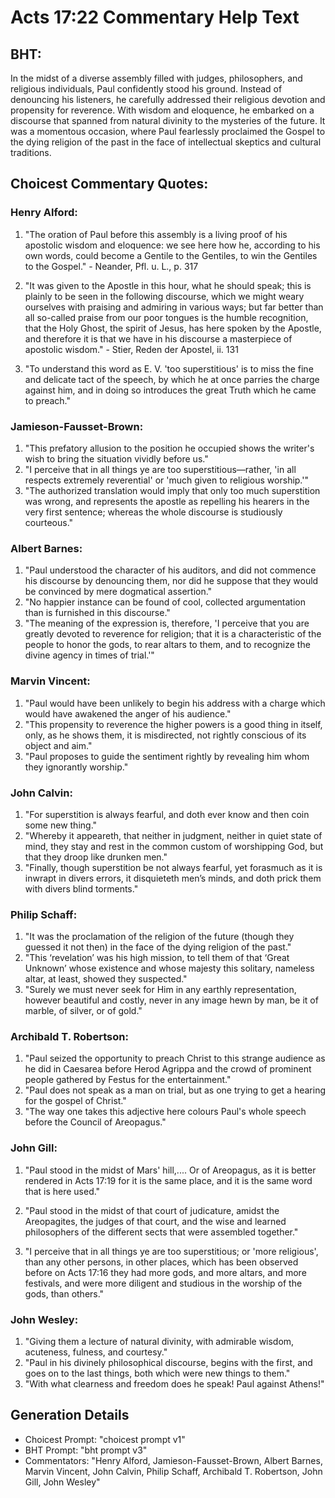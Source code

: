 # Acts 17:22 Commentary Help Text

## BHT:
In the midst of a diverse assembly filled with judges, philosophers, and religious individuals, Paul confidently stood his ground. Instead of denouncing his listeners, he carefully addressed their religious devotion and propensity for reverence. With wisdom and eloquence, he embarked on a discourse that spanned from natural divinity to the mysteries of the future. It was a momentous occasion, where Paul fearlessly proclaimed the Gospel to the dying religion of the past in the face of intellectual skeptics and cultural traditions.

## Choicest Commentary Quotes:
### Henry Alford:
1. "The oration of Paul before this assembly is a living proof of his apostolic wisdom and eloquence: we see here how he, according to his own words, could become a Gentile to the Gentiles, to win the Gentiles to the Gospel." - Neander, Pfl. u. L., p. 317

2. "It was given to the Apostle in this hour, what he should speak; this is plainly to be seen in the following discourse, which we might weary ourselves with praising and admiring in various ways; but far better than all so-called praise from our poor tongues is the humble recognition, that the Holy Ghost, the spirit of Jesus, has here spoken by the Apostle, and therefore it is that we have in his discourse a masterpiece of apostolic wisdom." - Stier, Reden der Apostel, ii. 131

3. "To understand this word as E. V. 'too superstitious' is to miss the fine and delicate tact of the speech, by which he at once parries the charge against him, and in doing so introduces the great Truth which he came to preach."

### Jamieson-Fausset-Brown:
1. "This prefatory allusion to the position he occupied shows the writer's wish to bring the situation vividly before us."
2. "I perceive that in all things ye are too superstitious—rather, 'in all respects extremely reverential' or 'much given to religious worship.'"
3. "The authorized translation would imply that only too much superstition was wrong, and represents the apostle as repelling his hearers in the very first sentence; whereas the whole discourse is studiously courteous."

### Albert Barnes:
1. "Paul understood the character of his auditors, and did not commence his discourse by denouncing them, nor did he suppose that they would be convinced by mere dogmatical assertion."
2. "No happier instance can be found of cool, collected argumentation than is furnished in this discourse."
3. "The meaning of the expression is, therefore, 'I perceive that you are greatly devoted to reverence for religion; that it is a characteristic of the people to honor the gods, to rear altars to them, and to recognize the divine agency in times of trial.'"

### Marvin Vincent:
1. "Paul would have been unlikely to begin his address with a charge which would have awakened the anger of his audience."
2. "This propensity to reverence the higher powers is a good thing in itself, only, as he shows them, it is misdirected, not rightly conscious of its object and aim."
3. "Paul proposes to guide the sentiment rightly by revealing him whom they ignorantly worship."

### John Calvin:
1. "For superstition is always fearful, and doth ever know and then coin some new thing."
2. "Whereby it appeareth, that neither in judgment, neither in quiet state of mind, they stay and rest in the common custom of worshipping God, but that they droop like drunken men."
3. "Finally, though superstition be not always fearful, yet forasmuch as it is inwrapt in divers errors, it disquieteth men’s minds, and doth prick them with divers blind torments."

### Philip Schaff:
1. "It was the proclamation of the religion of the future (though they guessed it not then) in the face of the dying religion of the past."
2. "This ‘revelation’ was his high mission, to tell them of that ‘Great Unknown’ whose existence and whose majesty this solitary, nameless altar, at least, showed they suspected."
3. "Surely we must never seek for Him in any earthly representation, however beautiful and costly, never in any image hewn by man, be it of marble, of silver, or of gold."

### Archibald T. Robertson:
1. "Paul seized the opportunity to preach Christ to this strange audience as he did in Caesarea before Herod Agrippa and the crowd of prominent people gathered by Festus for the entertainment."
2. "Paul does not speak as a man on trial, but as one trying to get a hearing for the gospel of Christ."
3. "The way one takes this adjective here colours Paul's whole speech before the Council of Areopagus."

### John Gill:
1. "Paul stood in the midst of Mars' hill,.... Or of Areopagus, as it is better rendered in Acts 17:19 for it is the same place, and it is the same word that is here used." 

2. "Paul stood in the midst of that court of judicature, amidst the Areopagites, the judges of that court, and the wise and learned philosophers of the different sects that were assembled together." 

3. "I perceive that in all things ye are too superstitious; or 'more religious', than any other persons, in other places, which has been observed before on Acts 17:16 they had more gods, and more altars, and more festivals, and were more diligent and studious in the worship of the gods, than others."

### John Wesley:
1. "Giving them a lecture of natural divinity, with admirable wisdom, acuteness, fulness, and courtesy."
2. "Paul in his divinely philosophical discourse, begins with the first, and goes on to the last things, both which were new things to them."
3. "With what clearness and freedom does he speak! Paul against Athens!"


## Generation Details
- Choicest Prompt: "choicest prompt v1"
- BHT Prompt: "bht prompt v3"
- Commentators: "Henry Alford, Jamieson-Fausset-Brown, Albert Barnes, Marvin Vincent, John Calvin, Philip Schaff, Archibald T. Robertson, John Gill, John Wesley"

